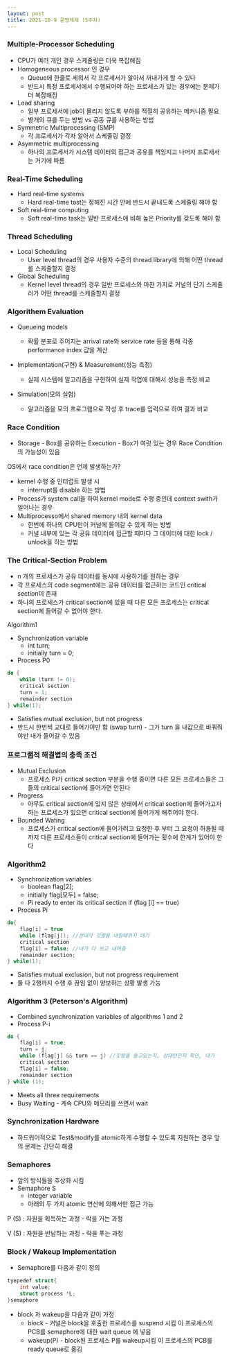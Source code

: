 ```yaml
---
layout: post
title: 2021-10-9 운영체제 (5주차)
---
```


### Multiple-Processor Scheduling

- CPU가 여러 개인 경우 스케줄링은 더욱 복잡해짐
- Homogeneous processor 인 경우
    - Queue에 한줄로 세워서 각 프로세서가 알아서 꺼내가게 할 수 있다
    - 반드시 특정 프로세서에서 수행되어야 하는 프로세스가 있는 경우에는 문제가 더 복잡해짐
- Load sharing
    - 일부 프로세서에 job이 몰리지 않도록 부하를 적절히 공유하는 메커니즘 필요
    - 별개의 큐를 두는 방법 vs 공동 큐를 사용하는 방법
- Symmetric Multiprocessing (SMP)
    - 각 프로세서가 각자 알아서 스케줄링 결정
- Asymmetric multiprocessing
    - 하나의 프로세서가 시스템 데이터의 접근과 공유를 책임지고 나머지 프로세서는 거기에 따름

### Real-Time Scheduling

- Hard real-time systems
    - Hard real-time tast는 정해진 시간 안에 반드시 끝내도록 스케줄링 해야 함
- Soft real-time computing
    - Soft real-time task는 일반 프로세스에 비해 높은 Priority를 갖도록 해야 함

### Thread Scheduling

- Local Scheduling
    - User level thread의 경우 사용자 수준의 thread library에 의해 어떤 thread를 스케줄할지 결정
- Global Scheduling
    - Kernel level thread의 경우 일반 프로세스와 마찬 가지로 커널의 단기 스케줄러가 어떤 thread를 스케줄할지 결정

### Algorithem Evaluation

- Queueing models
    - 확률 분포로 주어지는 arrival rate와 service rate 등을 통해 각종 performance index 값을 계산

- Implementation(구현) & Measurement(성능 측정)
    - 실제 시스템에 알고리즘을 구현하여 실제 작업에 대해서 성능을 측정 비교

- Simulation(모의 실험)
    - 알고리즘을 모의 프로그램으로 작성 후 trace를 입력으로 하여 결과 비교

### Race Condition

- Storage - Box를 공유하는 Execution - Box가 여럿 있는 경우 Race Condition의 가능성이 있음

OS에서 race condition은 언제 발생하는가?

- kernel 수행 중 인터럽트 발생 시
    - interrupt를 disable 하는 방법
- Process가 system call을 하여 kernel mode로 수행 중인데 context swith가 일어나는 경우
- Multiprocesso에서 shared memory 내의 kernel data
    - 한번에 하나의 CPU만이 커널에 들어갈 수 있게 하는 방법
    - 커널 내부에 있는 각 공유 데이터에 접근할 때마다 그 데이터에 대한 lock / unlock을 하는 방법

### The Critical-Section Problem

- n 개의 프로세스가 공유 데이터를 동시에 사용하기를 원하는 경우
- 각 프로세스의 code segment에는 공유 데이터를 접근하는 코드인 critical section이 존재
- 하나의 프로세스가 critical section에 있을 때 다른 모든 프로세스는 critical section에 들어갈 수 없어야 한다.

Algorithm1

- Synchronization variable
    - int turn;
    - initially turn = 0;
- Process P0

```c
do {
	while (turn != 0);
	critical section
	turn = 1;
	remainder section
} while(1);
```

- Satisfies mutual exclusion, but not progress
- 반드시 한번씩 교대로 들어가야만 함 (swap turn) - 그가 turn 을 내값으로 바꿔줘야만 내가 들어갈 수 있음

### 프로그램적 해결볍의 충족 조건

- Mutual Exclusion
    - 프로세스 Pi가 critical section 부분을 수행 중이면 다른 모든 프로세스들은 그들의 critical section에 들어가면 안된다
- Progress
    - 아무도 critical section에 있지 않은 상태에서 critical section에 들어가고자 하는 프로세스가 있으면 critical section에 들어가게 해주어야 한다.
- Bounded Wating
    - 프로세스가 critical section에 들어가려고 요청한 후 부터 그 요청이 허용될 때까지 다른 프로세스들이 critical section에 들어가는 횟수에 한계가 있어야 한다

### Algorithm2

- Synchronization variables
    - boolean flag[2];
    - initially flag[모두] = false;
    - Pi ready to enter its critical section if (flag [i] == true)
- Process Pi

```c
do{
	flag[i] = true
	while (flag[j]); //상대가 깃발을 내릴때까지 대기
	critical section
	flag[i] = false; //내가 다 쓰고 내어줌
	remainder section;
} while(1);
```

- Satisfies mutual exclusion, but not progress requirement
- 둘 다 2행까지 수행 후 끊임 없이 양보하는 상황 발생 가능

### Algorithm 3 (Peterson's Algorithm)

- Combined synchronization variables of algorithms 1 and 2
- Process P-i

```c
do {
	flag[i] = true;
	turn = j;
	while (flag[j] && turn == j) //깃발을 들고있는지, 상대턴인지 확인, 대기
	critical section
	flag[i] = false;
	remainder section
} while (1);
```

- Meets all three requirements
- Busy Waiting - 계속 CPU와 메모리를 쓰면서 wait

### Synchronization Hardware

- 하드워어적으로 Test&modify를 atomic하게 수행할 수 있도록 지원하는 경우 앞의 문제는 간단히 해결

### Semaphores

- 앞의 방식들을 추상화 시킴
- Semaphore S
    - integer variable
    - 아래의 두 가지 atomic 연산에 의해서만 접근 가능

P (S) : 자원을 획득하는 과정 - 락을 거는 과정

V (S) : 자원을 반납하는 과정 - 락을 푸는 과정

### Block / Wakeup Implementation

- Semaphore를 다음과 같이 정의

```c
tyepedef struct{
	int value;
	struct process *L;
}semaphore
```

- block 과 wakeup을 다음과 같이 가정
    - block - 커널은 block을 호출한 프로세스를 suspend 시킴 이 프로세스의 PCB를 semaphore에 대한 wait queue 에 넣음
    - wakeup(P) - block된 프로세스 P를 wakeup시킴 이 프로세스의 PCB를 ready queue로 옮김